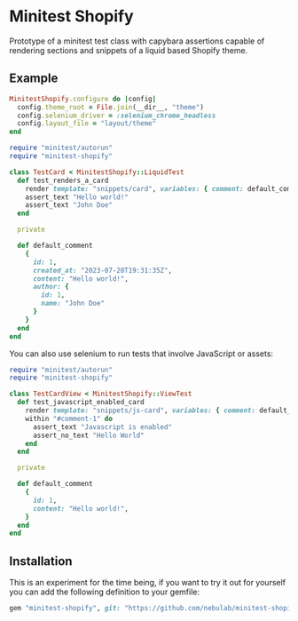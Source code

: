 # Minitest Shopify

Prototype of a minitest test class with capybara assertions capable of rendering sections and snippets of a liquid based Shopify theme.

## Example
```ruby
MinitestShopify.configure do |config|
  config.theme_root = File.join(__dir__, "theme")
  config.selenium_driver = :selenium_chrome_headless
  config.layout_file = "layout/theme"
end
```

```ruby
require "minitest/autorun"
require "minitest-shopify"

class TestCard < MinitestShopify::LiquidTest
  def test_renders_a_card
    render template: "snippets/card", variables: { comment: default_comment }
    assert_text "Hello world!"
    assert_text "John Doe"
  end

  private

  def default_comment
    {
      id: 1,
      created_at: "2023-07-20T19:31:35Z",
      content: "Hello world!",
      author: {
        id: 1,
        name: "John Doe"
      }
    }
  end
end
```

You can also use selenium to run tests that involve JavaScript or assets:

```ruby
require "minitest/autorun"
require "minitest-shopify"

class TestCardView < MinitestShopify::ViewTest
  def test_javascript_enabled_card
    render template: "snippets/js-card", variables: { comment: default_comment }
    within "#comment-1" do
      assert_text "Javascript is enabled"
      assert_no_text "Hello World"
    end
  end

  private

  def default_comment
    {
      id: 1,
      content: "Hello world!",
    }
  end
end
```

## Installation
This is an experiment for the time being, if you want to try it out for yourself you can add the following definition to your gemfile:

```ruby
gem "minitest-shopify", git: "https://github.com/nebulab/minitest-shopify.git", branch: "main"
```
